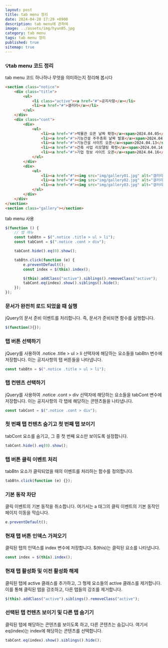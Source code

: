 ```yaml
---
layout: post
title: tab menu 정리
date: 2024-04-20 17:29 +0900
description: tab menu에 관하여
image: ../assets/img/hyun05.jpg
category: tab menu
tags: tab menu 정리
published: true
sitemap: true
---
```


### 💡tab menu 코드 정리

tab menu 코드 하나하나 무엇을 의미하는지 정리해 봅시다

````html
<section class="notice">
    <div class="title">
        <ul>
            <li class="active"><a href="#">공지사항</a></li>
            <li><a href="#">갤러리</a></li>
        </ul>
    </div>
    <div class="cont">
        <div>
            <ul>
                <li><a href="#">박물관 오픈 날짜 확정</a><span>2024.04.05</span></li>
                <li><a href="#">기능건설 주주총회 날짜 발표</a><span>2024.04.08</span></li>
                <li><a href="#">기능건설 사이트 오픈</a><span>2024.04.13</span></li>
                <li><a href="#">건축 사업 리모델링 확정</a><span>2024.04.14</span></li>
                <li><a href="#">기업 정보 사이트 오픈</a><span>2024.04.16</span></li>
            </ul>
        </div>
        <div>
            <ul>
                <li><a href="#"><img src="img/gallery01.jpg" alt="갤러리 오픈"></a></li>
                <li><a href="#"><img src="img/gallery02.jpg" alt="갤러리 오픈"></a></li>
                <li><a href="#"><img src="img/gallery03.jpg" alt="갤러리 오픈"></a></li>
            </ul>
        </div>
    </div>
</section>
<section class="gallery"></section>
````
tab menu 사용
````javascript
$(function () {
    // 탭 메뉴
    const tabBtn = $(".notice .title > ul > li"); 
    const tabCont = $(".notice .cont > div");

    tabCont.hide().eq(0).show();

    tabBtn.click(function (e) {
        e.preventDefault();
        const index = $(this).index();

        $(this).addClass("active").siblings().removeClass("active");
        tabCont.eq(index).show().siblings().hide();
    });
});
````
### 문서가 완전히 로드 되었을 때 실행

jQuery의 문서 준비 이벤트를 처리합니다. 즉, 문서가 준비되면 함수를 실행합니다.

````javascript
$(function(){});
````

### 탭 버튼 선택하기

jQuery를 사용하여 .notice .title > ul > li 선택자에 해당하는 요소들을 tabBtn 변수에 저장합니다. 이는 공지사항의 탭 버튼들을 나타냅니다.

````javascript
const tabBtn = $(".notice .title > ul > li");
````

### 탭 컨텐츠 선택하기

jQuery를 사용하여 .notice .cont > div 선택자에 해당하는 요소들을 tabCont 변수에 저장합니다. 이는 공지사항의 각 탭에 해당하는 콘텐츠들을 나타냅니다.

````javascript
const tabCont = $(".notice .cont > div");
````

### 첫 번째 탭 컨텐츠 숨기고 첫 번째 탭 보이기

tabCont 요소를 숨기고, 그 중 첫 번째 요소만 보이도록 설정합니다.

````javascript
tabCont.hide().eq(0).show();
````

### 탭 버튼 클릭 이벤트 처리

tabBtn 요소가 클릭되었을 때의 이벤트를 처리하는 함수를 정의합니다.

````javascript
tabBtn.click(function (e) {});
````

### 기본 동작 차단

클릭 이벤트의 기본 동작을 취소합니다. 여기서는 a 태그의 클릭 이벤트의 기본 동작인 페이지 이동을 막습니다.

````javascript
e.preventDefault();
````

### 현재 탭 버튼 인덱스 가져오기

클릭된 탭의 인덱스를 index 변수에 저장합니다. $(this)는 클릭된 요소를 나타냅니다.

````javascript
const index = $(this).index();
````

### 현재 탭 활성화 및 이전 활성화 해제

클릭된 탭에 active 클래스를 추가하고, 그 형제 요소들의 active 클래스를 제거합니다. 이를 통해 클릭된 탭을 강조하고, 다른 탭들의 강조를 제거합니다.

````javascript
$(this).addClass("active").siblings().removeClass("active");
````

### 선택된 탭 컨텐츠 보이기 및 다른 탭 숨기기

클릭된 탭에 해당하는 콘텐츠를 보이도록 하고, 다른 콘텐츠는 숨깁니다. 여기서 eq(index)는 index에 해당하는 콘텐츠를 선택합니다.

````javascript
tabCont.eq(index).show().siblings().hide();
````
